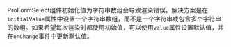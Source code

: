 ProFormSelect组件初始化值为字符串数组会导致渲染错误。解决方案是在`initialValue`属性中设置一个字符串数组，而不是一个字符串或包含多个字符串的数组。如果希望每次渲染时都使用初始值，可以使用`value`属性设置默认值，并在`onChange`事件中更新默认值。
